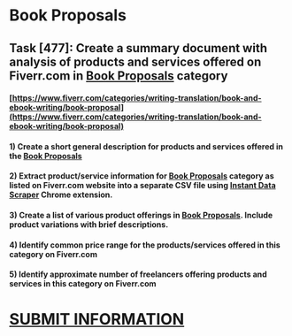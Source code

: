 # Book Proposals
## Task [477]: Create a summary document with analysis of products and services offered on Fiverr.com in [Book Proposals](https://www.fiverr.com/categories/writing-translation/book-and-ebook-writing/book-proposal) category
#### [https://www.fiverr.com/categories/writing-translation/book-and-ebook-writing/book-proposal](https://www.fiverr.com/categories/writing-translation/book-and-ebook-writing/book-proposal)
#### 1) Create a short general description for products and services offered in the [Book Proposals](https://www.fiverr.com/categories/writing-translation/book-and-ebook-writing/book-proposal)
#### 2) Extract product/service information for [Book Proposals](https://www.fiverr.com/categories/writing-translation/book-and-ebook-writing/book-proposal) category as listed on Fiverr.com website into a separate CSV file using [Instant Data Scraper](https://chrome.google.com/webstore/detail/instant-data-scraper/ofaokhiedipichpaobibbnahnkdoiiah) Chrome extension.
#### 3) Create a list of various product offerings in [Book Proposals](https://www.fiverr.com/categories/writing-translation/book-and-ebook-writing/book-proposal). Include product variations with brief descriptions.
#### 4) Identify common price range for the products/services offered in this category on Fiverr.com
#### 5) Identify approximate number of freelancers offering products and services in this category on Fiverr.com

# [SUBMIT INFORMATION](https://forms.office.com/r/8AEKjkLxKG)

